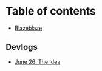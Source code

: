 # Table of contents

* [Blazeblaze](README.md)

## Devlogs

* [June 26: The Idea](devlogs/june-26-cultivating-the-idea.md)

